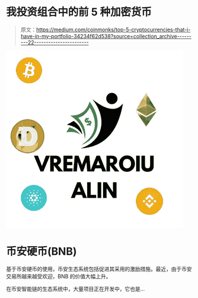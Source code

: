 # 我投资组合中的前 5 种加密货币

> 原文：<https://medium.com/coinmonks/top-5-cryptocurrencies-that-i-have-in-my-portfolio-34234f62d538?source=collection_archive---------22----------------------->

![](img/5ccf5cbca6dbfe007926d4a81341b5c9.png)

# 币安硬币(BNB)

基于币安硬币的使用，币安生态系统包括促进其采用的激励措施。最近，由于币安交易所越来越受欢迎，BNB 的价值大幅上升。

在币安智能链的生态系统中，大量项目正在开发中，它也是…